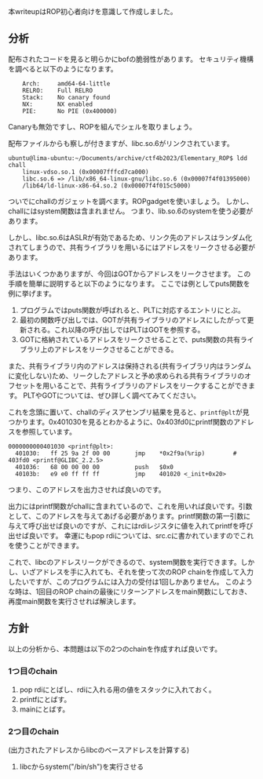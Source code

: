 本writeupはROP初心者向けを意識して作成しました。

## 分析
配布されたコードを見ると明らかにbofの脆弱性があります。
セキュリティ機構を調べると以下のようになります。
```
    Arch:     amd64-64-little
    RELRO:    Full RELRO
    Stack:    No canary found
    NX:       NX enabled
    PIE:      No PIE (0x400000)
```
Canaryも無効ですし、ROPを組んでシェルを取りましょう。

配布ファイルからも察しが付きますが、libc.so.6がリンクされています。
```
ubuntu@lima-ubuntu:~/Documents/archive/ctf4b2023/Elementary_ROP$ ldd chall
	linux-vdso.so.1 (0x00007fffcd7ca000)
	libc.so.6 => /lib/x86_64-linux-gnu/libc.so.6 (0x00007f4f01395000)
	/lib64/ld-linux-x86-64.so.2 (0x00007f4f015c5000)
```

ついでにchallのガジェットを調べます。ROPgadgetを使いましょう。
しかし、challにはsystem関数は含まれません。
つまり、lib.so.6のsystemを使う必要があります。

しかし、libc.so.6はASLRが有効であるため、リンク先のアドレスはランダム化されてしまうので、共有ライブラリを用いるにはアドレスをリークさせる必要があります。

手法はいくつかありますが、今回はGOTからアドレスをリークさせます。
この手順を簡単に説明すると以下のようになります。
ここでは例としてputs関数を例に挙げます。
1. プログラムではputs関数が呼ばれると、PLTに対応するエントリにとぶ。
2. 最初の関数呼び出しでは、GOTが共有ライブラリのアドレスにしたがって更新される。これ以降の呼び出しではPLTはGOTを参照する。
3. GOTに格納されているアドレスをリークさせることで、puts関数の共有ライブラリ上のアドレスをリークさせることができる。

また、共有ライブラリ内のアドレスは保持される(共有ライブラリ内はランダムに変化しない)ため、リークしたアドレスと予め求められる共有ライブラリのオフセットを用いることで、共有ライブラリのアドレスをリークすることができます。
PLTやGOTについては、ぜひ詳しく調べてみてください。

これを念頭に置いて、challのディスアセンブリ結果を見ると、`printf@plt`が見つかります。0x401030を見るとわかるように、0x403fd0にprintf関数のアドレスを参照しています。
```
0000000000401030 <printf@plt>:
  401030:	ff 25 9a 2f 00 00    	jmp    *0x2f9a(%rip)        # 403fd0 <printf@GLIBC_2.2.5>
  401036:	68 00 00 00 00       	push   $0x0
  40103b:	e9 e0 ff ff ff       	jmp    401020 <_init+0x20>
```
つまり、このアドレスを出力させれば良いのです。

出力にはprintf関数がchallに含まれているので、これを用いれば良いです。引数として、このアドレスを与えてあげる必要があります。printf関数の第一引数に与えて呼び出せば良いのですが、これにはrdiレジスタに値を入れてprintfを呼び出せば良いです。
幸運にもpop rdiについては、src.cに書かれていますのでこれを使うことができます。

これで、libcのアドレスリークができるので、system関数を実行できます。しかし、いざアドレスを手に入れても、それを使って次のROP chainを作成して入力したいですが、このプログラムには入力の受付は1回しかありません。
このような時は、1回目のROP chainの最後にリターンアドレスをmain関数にしておき、再度main関数を実行させれば解決します。


## 方針
以上の分析から、本問題は以下の2つのchainを作成すれば良いです。
### 1つ目のchain
1. pop rdiにとばし、rdiに入れる用の値をスタックに入れておく。
2. printfにとばす。
3. mainにとばす。

### 2つ目のchain
(出力されたアドレスからlibcのベースアドレスを計算する)
1. libcからsystem("/bin/sh")を実行させる
